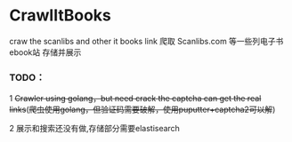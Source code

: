 # CrawlItBooks

craw the scanlibs and other it books link
爬取 Scanlibs.com 等一些列电子书ebook站 存储并展示

### TODO：

1 ~~Crawler using golang，but need crack the captcha can get the real links~~(~~爬虫使用golang，但验证码需要破解，使用puputter+captcha2可以解~~) 

2 展示和搜索还没有做,存储部分需要elastisearch
    
   
